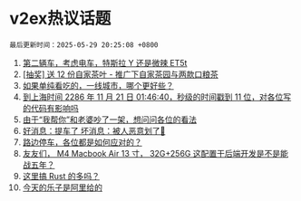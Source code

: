 # v2ex热议话题

`最后更新时间：2025-05-29 20:25:08 +0800`

1. [第二辆车，考虑电车，特斯拉 Y 还是微辣 ET5t](https://www.v2ex.com/t/1135041)
1. [[抽奖] 送 12 份自家茶叶 - 推广下自家茶园与两款口粮茶](https://www.v2ex.com/t/1135227)
1. [如果单纯看吃的，一线城市，哪个更好些？](https://www.v2ex.com/t/1135005)
1. [到上海时间 2286 年 11 月 21 日 01:46:40，秒级的时间戳到 11 位，对各位写的代码有影响吗](https://www.v2ex.com/t/1135042)
1. [由于“我帮你”和老婆吵了一架，想问问各位的看法](https://www.v2ex.com/t/1135164)
1. [好消息：提车了 坏消息：被人恶意划了🤬](https://www.v2ex.com/t/1135205)
1. [路边停车，各位都是如何应对的？](https://www.v2ex.com/t/1135063)
1. [友友们， M4 Macbook Air 13 寸， 32G+256G 这配置干后端开发是不是能战五年？](https://www.v2ex.com/t/1135050)
1. [这里搞 Rust 的多吗？](https://www.v2ex.com/t/1135037)
1. [今天的乐子是阿里给的](https://www.v2ex.com/t/1135099)

